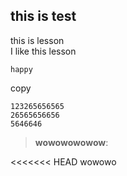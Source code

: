 ## this is test
this is lesson <br>
I like this lesson 


``happy``


copy
```
123265656565
26565656656
5646646
```

>__wowowowowow__:


<<<<<<< HEAD
wowowo
